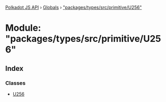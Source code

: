 [Polkadot JS API](../README.md) › [Globals](../globals.md) › ["packages/types/src/primitive/U256"](_packages_types_src_primitive_u256_.md)

# Module: "packages/types/src/primitive/U256"

## Index

### Classes

* [U256](../classes/_packages_types_src_primitive_u256_.u256.md)
